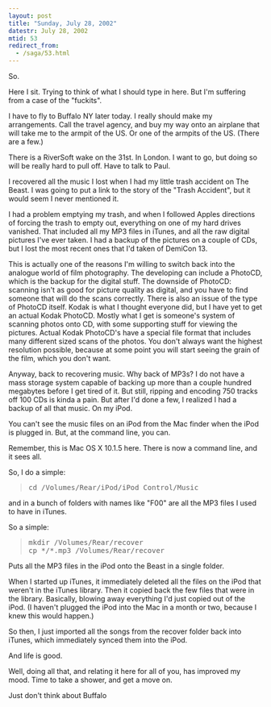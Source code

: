 ```yaml
---
layout: post
title: "Sunday, July 28, 2002"
datestr: July 28, 2002
mtid: 53
redirect_from:
  - /saga/53.html
---
```


So.

Here I sit. Trying to think of what I should type in here. But I'm suffering
from a case of the &quot;fuckits&quot;.

I have to fly to Buffalo NY later today. I really should make my arrangements.
Call the travel agency, and buy my way onto an airplane that will take me to
the armpit of the US. Or one of the armpits of the US. (There are a few.)

There is a RiverSoft wake on the 31st. In London. I want to go, but doing so
will be really hard to pull off. Have to talk to Paul.

I recovered all the music I lost when I had my little trash accident on The
Beast. I was going to put a link to the story of the &quot;Trash Accident&quot;,
but it would seem I never mentioned it.

I had a problem emptying my trash, and when I followed Apples directions of
forcing the trash to empty out, everything on one of my hard drives vanished.
That included all my MP3 files in iTunes, and all the raw digital pictures I've
ever taken. I had a backup of the pictures on a couple of CDs, but I lost the
most recent ones that I'd taken of DemiCon 13.

This is actually one of the reasons I'm willing to switch back into the analogue
world of film photography. The developing can include a PhotoCD, which is the
backup for the digital stuff. The downside of PhotoCD: scanning isn't as good
for picture quality as digital, and you have to find someone that will do the
scans correctly. There is also an issue of the type of PhotoCD itself. Kodak
is what I thought everyone did, but I have yet to get an actual Kodak PhotoCD.
Mostly what I get is someone's system of scanning photos onto CD, with some
supporting stuff for viewing the pictures. Actual Kodak PhotoCD's have a special
file format that includes many different sized scans of the photos. You don't
always want the highest resolution possible, because at some point you will
start seeing the grain of the film, which you don't want.

Anyway, back to recovering music. Why back of MP3s? I do not have a mass storage
system capable of backing up more than a couple hundred megabytes before I get
tired of it. But still, ripping and encoding 750 tracks off 100 CDs is kinda
a pain. But after I'd done a few, I realized I had a backup of all that music.
On my iPod.

You can't see the music files on an iPod from the Mac finder when the iPod
is plugged in. But, at the command line, you can.

Remember, this is Mac OS X 10.1.5 here. There is now a command line, and it
sees all.

So, I do a simple:

<blockquote>
<pre>cd /Volumes/Rear/iPod/iPod_Control/Music</pre>
</blockquote>

and in a bunch of folders with names like &quot;F00&quot; are all the MP3 files
I used to have in iTunes.

So a simple:

<blockquote>
<pre>mkdir /Volumes/Rear/recover
cp */*.mp3 /Volumes/Rear/recover</pre>
</blockquote>

Puts all the MP3 files in the iPod onto the Beast in a single folder.

When I started up iTunes, it immediately deleted all the files on the iPod
that weren't in the iTunes library. Then it copied back the few files that were
in the library. Basically, blowing away everything I'd just copied out of the
iPod. (I haven't plugged the iPod into the Mac in a month or two, because I
knew this would happen.)

So then, I just imported all the songs from the recover folder back into iTunes,
which immediately synced them into the iPod.

And life is good.

Well, doing all that, and relating it here for all of you, has improved my
mood. Time to take a shower, and get a move on.

Just don't think about Buffalo

